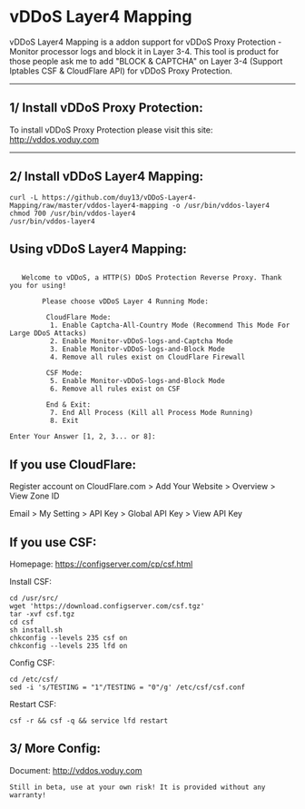 vDDoS Layer4 Mapping
===================

vDDoS Layer4 Mapping is a addon support for vDDoS Proxy Protection - Monitor processor logs and block it in Layer 3-4. This tool is product for those people ask me to add "BLOCK & CAPTCHA" on Layer 3-4 (Support Iptables CSF & CloudFlare API) for vDDoS Proxy Protection.

----------

1/ Install vDDoS Proxy Protection:
-------------
To install vDDoS Proxy Protection please visit this site: http://vddos.voduy.com

----------


2/ Install vDDoS Layer4 Mapping:
-------------
```
curl -L https://github.com/duy13/vDDoS-Layer4-Mapping/raw/master/vddos-layer4-mapping -o /usr/bin/vddos-layer4
chmod 700 /usr/bin/vddos-layer4
/usr/bin/vddos-layer4
```

Using vDDoS Layer4 Mapping:
-------------
```

   Welcome to vDDoS, a HTTP(S) DDoS Protection Reverse Proxy. Thank you for using!

        Please choose vDDoS Layer 4 Running Mode:

         CloudFlare Mode:
          1. Enable Captcha-All-Country Mode (Recommend This Mode For Large DDoS Attacks)
          2. Enable Monitor-vDDoS-logs-and-Captcha Mode
          3. Enable Monitor-vDDoS-logs-and-Block Mode
          4. Remove all rules exist on CloudFlare Firewall

         CSF Mode:
          5. Enable Monitor-vDDoS-logs-and-Block Mode
          6. Remove all rules exist on CSF

         End & Exit:
          7. End All Process (Kill all Process Mode Running)
          8. Exit

Enter Your Answer [1, 2, 3... or 8]:
```

If you use CloudFlare:
-------------
Register account on CloudFlare.com > Add Your Website > Overview > View Zone ID

Email > My Setting > API Key > Global API Key > View API Key


If you use CSF:
-------------
Homepage: https://configserver.com/cp/csf.html


Install CSF:
```
cd /usr/src/
wget 'https://download.configserver.com/csf.tgz'
tar -xvf csf.tgz
cd csf
sh install.sh
chkconfig --levels 235 csf on
chkconfig --levels 235 lfd on
```

Config CSF:
```
cd /etc/csf/
sed -i 's/TESTING = "1"/TESTING = "0"/g' /etc/csf/csf.conf
```

Restart CSF:
```
csf -r && csf -q && service lfd restart
```

3/ More Config:
---------------
Document: http://vddos.voduy.com
```
Still in beta, use at your own risk! It is provided without any warranty!
```